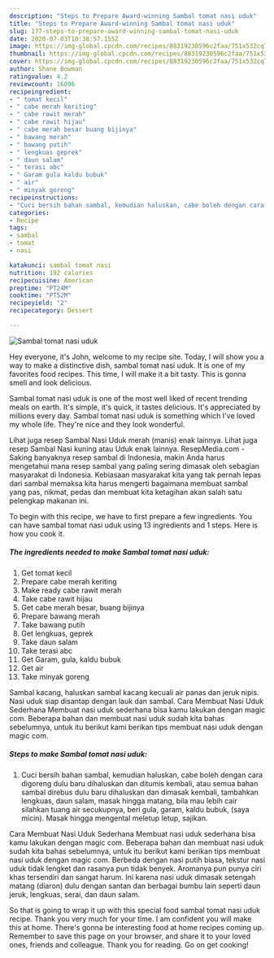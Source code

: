 ```yaml
---
description: "Steps to Prepare Award-winning Sambal tomat nasi uduk"
title: "Steps to Prepare Award-winning Sambal tomat nasi uduk"
slug: 177-steps-to-prepare-award-winning-sambal-tomat-nasi-uduk
date: 2020-07-03T10:38:57.155Z
image: https://img-global.cpcdn.com/recipes/88319230596c2faa/751x532cq70/sambal-tomat-nasi-uduk-foto-resep-utama.jpg
thumbnail: https://img-global.cpcdn.com/recipes/88319230596c2faa/751x532cq70/sambal-tomat-nasi-uduk-foto-resep-utama.jpg
cover: https://img-global.cpcdn.com/recipes/88319230596c2faa/751x532cq70/sambal-tomat-nasi-uduk-foto-resep-utama.jpg
author: Shane Bowman
ratingvalue: 4.2
reviewcount: 16096
recipeingredient:
- " tomat kecil"
- " cabe merah keriting"
- " cabe rawit merah"
- " cabe rawit hijau"
- " cabe merah besar buang bijinya"
- " bawang merah"
- " bawang putih"
- " lengkuas geprek"
- " daun salam"
- " terasi abc"
- " Garam gula kaldu bubuk"
- " air"
- " minyak goreng"
recipeinstructions:
- "Cuci bersih bahan sambal, kemudian haluskan, cabe boleh dengan cara digoreng dulu baru dihaluskan dan ditumis kembali, atau semua bahan sambal direbus dulu baru dihaluskan dan dimasak kembali, tambahkan lengkuas, daun salam, masak hingga matang, bila mau lebih cair silahkan tuang air secukupnya, beri gula, garam, kaldu bubuk, (saya micin). Masak hingga mengental meletup letup, sajikan."
categories:
- Recipe
tags:
- sambal
- tomat
- nasi

katakunci: sambal tomat nasi 
nutrition: 192 calories
recipecuisine: American
preptime: "PT24M"
cooktime: "PT52M"
recipeyield: "2"
recipecategory: Dessert

---
```



![Sambal tomat nasi uduk](https://img-global.cpcdn.com/recipes/88319230596c2faa/751x532cq70/sambal-tomat-nasi-uduk-foto-resep-utama.jpg)

Hey everyone, it's John, welcome to my recipe site. Today, I will show you a way to make a distinctive dish, sambal tomat nasi uduk. It is one of my favorites food recipes. This time, I will make it a bit tasty. This is gonna smell and look delicious.

Sambal tomat nasi uduk is one of the most well liked of recent trending meals on earth. It's simple, it's quick, it tastes delicious. It's appreciated by millions every day. Sambal tomat nasi uduk is something which I've loved my whole life. They're nice and they look wonderful.

Lihat juga resep Sambal Nasi Uduk merah (manis) enak lainnya. Lihat juga resep Sambal Nasi kuning atau Uduk enak lainnya. ResepMedia.com - Saking banyaknya resep sambal di Indonesia, makin Anda harus mengetahui mana resep sambal yang paling sering dimasak oleh sebagian masyarakat di Indonesia. Kebiasaan masyarakat kita yang tak pernah lepas dari sambal memaksa kita harus mengerti bagaimana membuat sambal yang pas, nikmat, pedas dan membuat kita ketagihan akan salah satu pelengkap makanan ini.


To begin with this recipe, we have to first prepare a few ingredients. You can have sambal tomat nasi uduk using 13 ingredients and 1 steps. Here is how you cook it.

<!--inarticleads1-->

##### The ingredients needed to make Sambal tomat nasi uduk:

1. Get  tomat kecil
1. Prepare  cabe merah keriting
1. Make ready  cabe rawit merah
1. Take  cabe rawit hijau
1. Get  cabe merah besar, buang bijinya
1. Prepare  bawang merah
1. Take  bawang putih
1. Get  lengkuas, geprek
1. Take  daun salam
1. Take  terasi abc
1. Get  Garam, gula, kaldu bubuk
1. Get  air
1. Take  minyak goreng


Sambal kacang, haluskan sambal kacang kecuali air panas dan jeruk nipis. Nasi uduk siap disantap dengan lauk dan sambal. Cara Membuat Nasi Uduk Sederhana Membuat nasi uduk sederhana bisa kamu lakukan dengan magic com. Beberapa bahan dan membuat nasi uduk sudah kita bahas sebelumnya, untuk itu berikut kami berikan tips membuat nasi uduk dengan magic com. 

<!--inarticleads2-->

##### Steps to make Sambal tomat nasi uduk:

1. Cuci bersih bahan sambal, kemudian haluskan, cabe boleh dengan cara digoreng dulu baru dihaluskan dan ditumis kembali, atau semua bahan sambal direbus dulu baru dihaluskan dan dimasak kembali, tambahkan lengkuas, daun salam, masak hingga matang, bila mau lebih cair silahkan tuang air secukupnya, beri gula, garam, kaldu bubuk, (saya micin). Masak hingga mengental meletup letup, sajikan.


Cara Membuat Nasi Uduk Sederhana Membuat nasi uduk sederhana bisa kamu lakukan dengan magic com. Beberapa bahan dan membuat nasi uduk sudah kita bahas sebelumnya, untuk itu berikut kami berikan tips membuat nasi uduk dengan magic com. Berbeda dengan nasi putih biasa, tekstur nasi uduk tidak lengket dan rasanya pun tidak benyek. Aromanya pun punya ciri khas tersendiri dan sangat harum. Ini karena nasi uduk dimasak setengah matang (diaron) dulu dengan santan dan berbagai bumbu lain seperti daun jeruk, lengkuas, serai, dan daun salam. 

So that is going to wrap it up with this special food sambal tomat nasi uduk recipe. Thank you very much for your time. I am confident you will make this at home. There's gonna be interesting food at home recipes coming up. Remember to save this page on your browser, and share it to your loved ones, friends and colleague. Thank you for reading. Go on get cooking!
